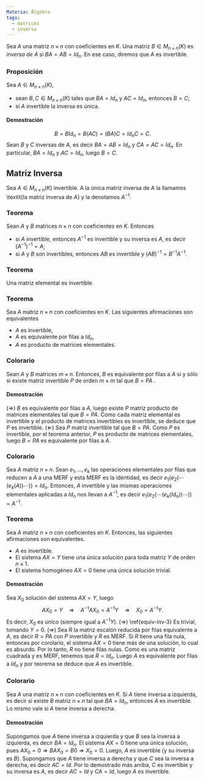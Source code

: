 ```yaml
---
Materia: Álgebra
tags:
  - matrices
  - inversa
---
```

Sea $A$ una  matriz $n \times n$ con coeficientes en $K$. Una matriz $B \in M_{n\times n}(K)$  es *inversa  de $A$* si $BA=AB=Id_n$. En  ese caso,  diremos que  $A$ es invertible.

### Proposición
Sea $A  \in M_{n\times n}(K)$, 
- sean $B, C \in M_{n \times n}(K)$ tales que $BA =Id_n$ y $AC = Id_n$, entonces $B=C$;
- si $A$ invertible la inversa es única.

#### Demostración
$$ B = BId_n = B(AC) = (BA)C = Id_nC = C.$$Sean $B$ y $C$ inversas de $A$, es decir $BA=AB=Id_n$ y  $CA=AC=Id_n$. En particular, $BA=Id_n$ y $AC= Id_n$, luego $B=C$.


## Matriz Inversa
Sea $A\in M_{n\times n}(K)$ invertible. A la única matriz inversa de $A$ la llamamos \textit{la matriz inversa de $A$} y la denotamos $A^{-1}$.


### Teorema
Sean $A$ y $B$ matrices $n \times n$ con coeficientes en $K$. Entonces
- si $A$ invertible,  entonces $A^{-1}$  es invertible y su inversa es $A$,  es decir $(A^{-1})^{-1}=A$;
- si $A$ y $B$ son invertibles, entonces $AB$ es invertible y $(AB)^{-1} = B^{-1}A^{-1}$.

### Teorema 
Una matriz elemental es invertible.


### Teorema
Sea $A$ matriz $n \times n$ con coeficientes en $K$. Las siguientes afirmaciones son equivalentes
- $A$ es invertible,
- $A$  es equivalente por filas a $Id_n$, 
- $A$ es producto de matrices elementales.

### Colorario
Sean $A$ y $B$ matrices $m \times n$. Entonces,   $B$ es equivalente por filas a $A$ si y sólo si existe matriz invertible $P$ de orden $m \times m$ tal que $B =PA$ . 

#### Demostración
($\Rightarrow$) $B$ es equivalente por filas a $A$,  luego existe $P$ matriz producto de matrices elementales tal que $B =PA$. Como cada matriz elemental es invertible y el producto de matrices invertibles es invertible, se deduce que $P$ es invertible. 
($\Leftarrow$) Sea  $P$  matriz invertible tal que $B =PA$. Como $P$ es invertible, por el teorema anterior, $P$ es producto de matrices elementales, luego $B =PA$ es equivalente por filas a $A$.

### Colorario
Sea $A$ matriz $n \times n$. Sean $e_1,\ldots,e_k$ las operaciones elementales por filas que reducen a $A$  a una MERF y esta MERF es la identidad,  es decir $e_1(e_{2}(\cdots(e_k(A))\cdots)) =Id_n$. Entonces, $A$ invertible y  las mismas operaciones elementales aplicadas a $Id_n$ nos llevan a $A^{-1}$,  es decir $e_1(e_{2}(\cdots(e_k(Id_n))\cdots)) =A^{-1}$.

### Teorema
Sea $A$ matriz $n \times n$ con coeficientes en $K$. Entonces,  las siguientes afirmaciones son equivalentes. 
- $A$ es invertible.
- El sistema $AX=Y$ tiene una única solución para toda matriz $Y$ de orden $n \times 1$. 
- El sistema homogéneo $AX=0$ tiene una única solución trivial.

#### Demostración 
Sea $X_0$ solución del sistema $AX=Y$, luego $$AX_0=Y  \quad \Rightarrow \quad  A^{-1}AX_0 = A^{-1}Y  \quad \Rightarrow \quad  X_0 = A^{-1}Y.$$ Es decir, $X_0$ es único (siempre igual  a $A^{-1}Y$). 
$(\Rightarrow)$  \ref{equiv-inv-3} Es trivial, tomando $Y =0$.
$(\Rightarrow)$  Sea $R$ la matriz escalón reducida por filas equivalente a $A$, es decir $R=PA$ con $P$ invertible y $R$ es MERF. Si $R$ tiene una fila nula, entonces por corolario, el sistema $AX =0$ tiene más de una solución, lo cual es absurdo.  Por lo tanto, $R$ no tiene filas nulas. Como es una matriz cuadrada y es MERF, tenemos que $R=Id_n$. Luego $A$ es equivalente por filas a $Id_n$ y por teorema se deduce que $A$ es invertible. 			

### Colorario
Sea $A$ una matriz $n \times n$ con coeficientes  en $K$. Si $A$ tiene inversa a izquierda,  es decir si existe $B$ matriz $n \times n$ tal que $BA=Id_n$,   entonces $A$ es invertible.  Lo mismo vale si $A$ tiene inversa a derecha. 

#### Demostración
Supongamos que  $A$ tiene inversa a izquierda y  que $B$ sea la inversa a izquierda,  es decir $BA=Id_n$. El sistema $AX=0$ tiene una única solución, pues $AX_0=0 \Rightarrow BAX_0=B0 \Rightarrow X_0=0$. Luego, $A$  es invertible (y su inversa es $B$). 
Supongamos que  $A$ tiene inversa a derecha y  que $C$ sea la inversa a derecha, es decir $AC=Id$. Por lo demostrado más arriba, $C$ es invertible y su inversa es $A$, es decir $AC=Id$ y $CA=Id$, luego $A$  es invertible. 


